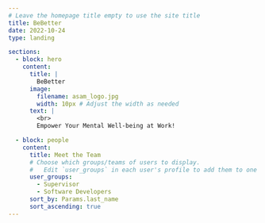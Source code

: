 ```yaml
---
# Leave the homepage title empty to use the site title
title: BeBetter
date: 2022-10-24
type: landing

sections:
  - block: hero
    content:
      title: |
        BeBetter
      image:
        filename: asam_logo.jpg
        width: 10px # Adjust the width as needed
      text: |
        <br>
        Empower Your Mental Well-being at Work!

  - block: people
    content:
      title: Meet the Team
      # Choose which groups/teams of users to display.
      #   Edit `user_groups` in each user's profile to add them to one or more of these groups.
      user_groups:
        - Supervisor
        - Software Developers
      sort_by: Params.last_name
      sort_ascending: true
---
```

